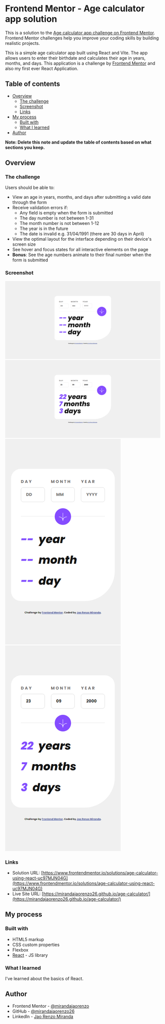 # Frontend Mentor - Age calculator app solution

This is a solution to the [Age calculator app challenge on Frontend Mentor](https://www.frontendmentor.io/challenges/age-calculator-app-dF9DFFpj-Q). Frontend Mentor challenges help you improve your coding skills by building realistic projects.

This is a simple age calculator app built using React and Vite. The app allows users to enter their birthdate and calculates their age in years, months, and days. This application is a challenge by [Frontend Mentor](https://www.frontendmentor.io/) and also my first ever React Application.

## Table of contents

- [Overview](#overview)
  - [The challenge](#the-challenge)
  - [Screenshot](#screenshot)
  - [Links](#links)
- [My process](#my-process)
  - [Built with](#built-with)
  - [What I learned](#what-i-learned)
- [Author](#author)

**Note: Delete this note and update the table of contents based on what sections you keep.**

## Overview

### The challenge

Users should be able to:

- View an age in years, months, and days after submitting a valid date through the form
- Receive validation errors if:
  - Any field is empty when the form is submitted
  - The day number is not between 1-31
  - The month number is not between 1-12
  - The year is in the future
  - The date is invalid e.g. 31/04/1991 (there are 30 days in April)
- View the optimal layout for the interface depending on their device's screen size
- See hover and focus states for all interactive elements on the page
- **Bonus**: See the age numbers animate to their final number when the form is submitted

### Screenshot

![Desktop Preview](/screenshots/desktop-preview.png?raw=true 'Desktop Preview')
![Desktop Preview with data](/screenshots/desktop-preview-with-data.png?raw=true 'Desktop Preview with data')
![Mobile Preview](/screenshots/mobile-preview.png?raw=true 'Mobile Preview')
![Mobile Preview with data](/screenshots/mobile-preview-with-data.png?raw=true 'Mobile Preview with data')

### Links

- Solution URL: [https://www.frontendmentor.io/solutions/age-calculator-using-react-uc97MJN04G](https://www.frontendmentor.io/solutions/age-calculator-using-react-uc97MJN04G)
- Live Site URL: [https://mirandajaorenzo26.github.io/age-calculator/](https://mirandajaorenzo26.github.io/age-calculator/)

## My process

### Built with

- HTML5 markup
- CSS custom properties
- Flexbox
- [React](https://reactjs.org/) - JS library

### What I learned

I've learned about the basics of React.

## Author

- Frontend Mentor - [@mirandajaorenzo](https://www.frontendmentor.io/profile/mirandajaorenzo26)
- GitHub - [@mirandajaorenzo26](https://github.com/mirandajaorenzo26)
- LinkedIn - [Jao Renzo Miranda](https://www.linkedin.com/in/jao-renzo-miranda/)
